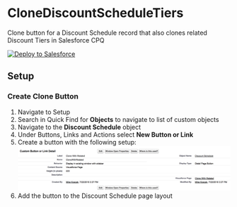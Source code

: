 # CloneDiscountScheduleTiers
Clone button for a Discount Schedule record that also clones related Discount Tiers in Salesforce CPQ

<a href="https://githubsfdeploy.herokuapp.com">
  <img alt="Deploy to Salesforce"
       src="https://raw.githubusercontent.com/afawcett/githubsfdeploy/master/deploy.png">
</a>

## Setup

### Create Clone Button



1. Navigate to Setup
2. Search in Quick Find for **Objects** to navigate to list of custom objects
3. Navigate to the **Discount Schedule** object
4. Under Buttons, Links and Actions select **New Button or Link**
5. Create a button with the following setup:
![Button Setup](images/ButtonSetup.png)
6. Add the button to the Discount Schedule page layout